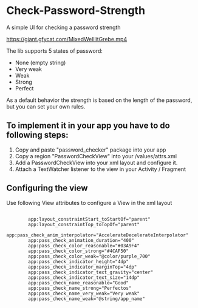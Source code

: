 # Check-Password-Strength
A simple UI for checking a password strength

https://giant.gfycat.com/MixedWelllitGrebe.mp4

The lib supports 5 states of password:
- None (empty string)
- Very weak
- Weak 
- Strong
- Perfect


As a default behavior the strength is based on the length of the password, but you can set your own rules.

## To implement it in your app you have to do following steps:
1. Copy and paste "password_checker" package into your app
2. Copy a region "PasswordCheckView" into your /values/attrs.xml
3. Add a PasswordCheckView into your xml layout and configure it.
4. Attach a TextWatcher listener to the view in your Activity / Fragment


## Configuring the view
Use following View attributes to configure a View in the xml layout

<code>
        app:layout_constraintStart_toStartOf="parent"
        app:layout_constraintTop_toTopOf="parent"
        app:pass_check_anim_interpolator="AccelerateDecelerateInterpolator"
        app:pass_check_animation_duration="400"
        app:pass_check_color_reasonable="#03A9F4"
        app:pass_check_color_strong="#4CAF50"
        app:pass_check_color_weak="@color/purple_700"
        app:pass_check_indicator_height="4dp"
        app:pass_check_indicator_marginTop="4dp"
        app:pass_check_indicator_text_gravity="center"
        app:pass_check_indicator_text_size="14dp"
        app:pass_check_name_reasonable="Good"
        app:pass_check_name_strong="Perfectos"
        app:pass_check_name_very_weak="Very weak"
        app:pass_check_name_weak="@string/app_name"
  </code>
